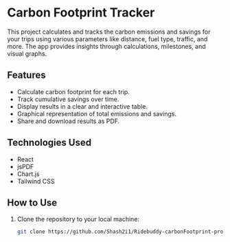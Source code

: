 # Carbon Footprint Tracker

This project calculates and tracks the carbon emissions and savings for your trips using various parameters like distance, fuel type, traffic, and more. The app provides insights through calculations, milestones, and visual graphs.

## Features
- Calculate carbon footprint for each trip.
- Track cumulative savings over time.
- Display results in a clear and interactive table.
- Graphical representation of total emissions and savings.
- Share and download results as PDF.

## Technologies Used
- React
- jsPDF
- Chart.js
- Tailwind CSS

## How to Use
1. Clone the repository to your local machine:
   ```bash
   git clone https://github.com/Shash2i1/Ridebuddy-carbonFootprint-project.git
